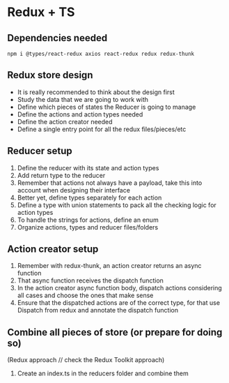# Redux + TS

## Dependencies needed

`npm i @types/react-redux axios react-redux redux redux-thunk`

## Redux store design

- It is really recommended to think about the design first
- Study the data that we are going to work with
- Define which pieces of states the Reducer is going to manage
- Define the actions and action types needed
- Define the action creator needed
- Define a single entry point for all the redux files/pieces/etc

## Reducer setup

1. Define the reducer with its state and action types
2. Add return type to the reducer
3. Remember that actions not always have a payload, take this into account when designing their interface
4. Better yet, define types separately for each action
5. Define a type with union statements to pack all the checking logic for action types
6. To handle the strings for actions, define an enum
7. Organize actions, types and reducer files/folders

## Action creator setup

1. Remember with redux-thunk, an action creator returns an async function
2. That async function receives the dispatch function
3. In the action creator async function body, dispatch actions considering all cases and choose the ones that make sense
4. Ensure that the dispatched actions are of the correct type, for that use Dispatch from redux and annotate the dispatch function

## Combine all pieces of store (or prepare for doing so)

(Redux approach // check the Redux Toolkit approach)

1. Create an index.ts in the reducers folder and combine them
